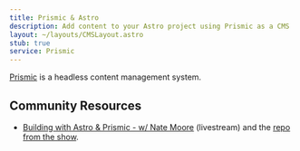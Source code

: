 ```yaml
---
title: Prismic & Astro
description: Add content to your Astro project using Prismic as a CMS
layout: ~/layouts/CMSLayout.astro
stub: true
service: Prismic
---
```


[Prismic](https://prismic.io/docs/technologies/slice) is a headless content management system.

## Community Resources

- [Building with Astro & Prismic - w/ Nate Moore](https://www.youtube.com/watch?v=qFUfuDSLdxM) (livestream) and the [repo from the show](https://github.com/natemoo-re/miles-of-code).
